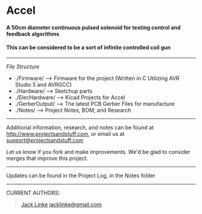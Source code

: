 # Accel #
#### A 50cm diameter continuous pulsed solenoid for testing control and feedback algorithms ####
#### This can be considered to be a sort of infinite controlled coil gun ####
---

*File Structure*

* ./Firmware/ --> Firmware for the project (Written in C Utilizing AVR Studio 5 and AVRGCC)
* ./Hardware/ --> Sketchup parts
* ./ElecHardware/ --> Kicad Projects for Accel
* ./GerberOutput/ --> The latest PCB Gerber Files for manufacture
* ./Notes/ --> Project Notes, BOM, and Research

---

Additional information, research, and notes can be found at http://www.projectsandstuff.com, or email us at support@projectsandstuff.com

Let us know if you fork and make improvements. We'd be glad to consider merges that improve this project.

---

Updates can be found in the Project Log, in the Notes folder

---

CURRENT AUTHORS:

> [Jack Linke](http://www.jacklinke.com)
jacklinke@gmail.com